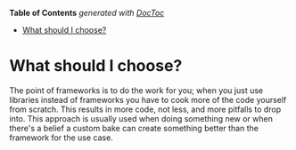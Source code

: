 <!-- START doctoc generated TOC please keep comment here to allow auto update -->
<!-- DON'T EDIT THIS SECTION, INSTEAD RE-RUN doctoc TO UPDATE -->
**Table of Contents**  *generated with [DocToc](https://github.com/thlorenz/doctoc)*

- [What should I choose?](#what-should-i-choose)

<!-- END doctoc generated TOC please keep comment here to allow auto update -->

# What should I choose?

The point of frameworks is to do the work for you; when you just use libraries instead of frameworks you have to cook more of the code yourself from scratch. This results in more code, not less, and more pitfalls to drop into. This approach is usually used when doing something new or when there's a belief a custom bake can create something better than the framework for the use case.

